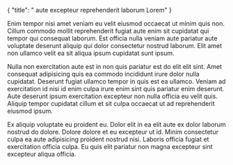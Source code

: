 {
  "title": " aute excepteur reprehenderit laborum Lorem"
}

Enim tempor nisi amet veniam eu velit eiusmod occaecat ut minim quis non. Cillum commodo mollit reprehenderit fugiat aute enim sit cupidatat qui tempor qui consequat laborum. Est officia nulla veniam aute pariatur aute voluptate deserunt aliquip qui dolor consectetur nostrud laborum. Elit amet non ullamco velit ea sit aliqua ipsum cupidatat sunt ipsum.

Nulla non exercitation aute est in non quis pariatur est do elit elit sint. Amet consequat adipisicing quis ea commodo incididunt irure dolor nulla cupidatat. Deserunt fugiat ullamco tempor in quis est ea ullamco. Veniam ad exercitation id nisi id enim culpa irure enim sint quis pariatur enim deserunt. Aute deserunt ipsum exercitation excepteur non nulla officia eu velit quis. Aliquip tempor cupidatat cillum et sit culpa occaecat ut ad reprehenderit eiusmod ipsum.

Ex aliquip voluptate eu proident eu. Dolor elit in ea elit aute ex dolor laborum nostrud do dolore. Dolore dolore et eu excepteur ut id. Minim consectetur culpa ea aute adipisicing proident nostrud nisi. Laboris officia fugiat et exercitation officia culpa. Eu quis elit pariatur non magna excepteur sint excepteur aliqua officia.